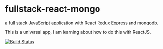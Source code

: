 # fullstack-react-mongo
a full stack JavaScript application with React Redux Express and mongodb.

This is a universal app, I am learning about how to do this with ReactJS.

[![Build Status](https://travis-ci.org/anthonybrown/fullstack-react-mongo.svg?branch=master)](https://travis-ci.org/anthonybrown/fullstack-react-mongo)
